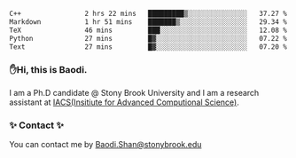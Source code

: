 <!--START_SECTION:waka-->

```txt
C++                2 hrs 22 mins   █████████▒░░░░░░░░░░░░░░░   37.27 %
Markdown           1 hr 51 mins    ███████▒░░░░░░░░░░░░░░░░░   29.34 %
TeX                46 mins         ███░░░░░░░░░░░░░░░░░░░░░░   12.08 %
Python             27 mins         █▓░░░░░░░░░░░░░░░░░░░░░░░   07.22 %
Text               27 mins         █▓░░░░░░░░░░░░░░░░░░░░░░░   07.20 %
```

<!--END_SECTION:waka-->

### ✋Hi, this is Baodi. 

I am a Ph.D candidate @ Stony Brook University and I am a research assistant at [IACS(Insitiute for Advanced Computional Science)](https://iacs.stonybrook.edu/).

### ✨ Contact ✨

You can contact me by [Baodi.Shan@stonybrook.edu](mailto:Baodi.Shan@stonybrook.edu)





<!--
[![Anurag's GitHub stats](https://github-readme-stats.vercel.app/api?username=lwshanbd&theme=jolly&show_icons=true&count_private=true&include_all_commits=true)](https://github.com/anuraghazra/github-readme-stats)
**lwshanbd/lwshanbd** is a ✨ _special_ ✨ repository because its `README.md` (this file) appears on your GitHub profile.

Here are some ideas to get you started:

- 🔭 I’m currently working on ...
- 🌱 I’m currently learning ...
- 👯 I’m looking to collaborate on ...
- 🤔 I’m looking for help with ...
- 💬 Ask me about ...
- 📫 How to reach me: ...
- 😄 Pronouns: ...
- ⚡ Fun fact: ...
-->
